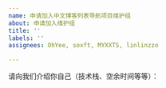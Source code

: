 ```yaml
---
name: 申请加入中文博客列表导航项目维护组
about: 申请加入维护组
title: ''
labels: ''
assignees: OhYee, soxft, MYXXTS, linlinzzo

---
```


请向我们介绍你自己（技术栈、空余时间等等）：
